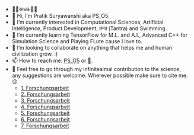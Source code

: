 - 🙏🏻साधक🙏🏻
- 👋 Hi, I’m Pratik Suryawanshi aka PS_O5. 
- 👀 I’m currently interested in Computational Sciences, Artificial Intelligence, Product Development, तन्त्र (Tantra) and Swimming.
- 🌱 I’m currently learning TensorFlow for M.L. and A.I., Advanced C++ for Simulation Science and Playing FLute cause I love to.
- 💞️ I’m looking to collaborate on anything that helps me and human civilization grow. :)
- 📫 How to reach me: [PS_O5](https://www.instagram.com/ps_o5 "PS_O5") or [📧](mailto:patsuryawanshi@gmail.com?subject=[GitHub]).
- 📝 Feel free to go through my infinitesimal contribution to the science, any suggestions are welcome. Wherever possible make sure to cite me. 😉
     - [1. Forschungsarbeit](https://www.iosrjournals.org/iosr-jce/papers/Conf.16051/Volume-1/18.%2072-78.pdf)
     - [2. Forschungsarbeit](https://drive.google.com/file/d/1Ka1tO5kT5iw-52YmExWpkdXLIVzewoFk/view)
     - [3. Forschungsarbeit](https://drive.google.com/file/d/1KW_Y_RP3BwTkPc-5L_ATfUFRLK_LPVaU/view)
     - [4. Forschungsarbeit](https://doi.org/10.22214/ijraset.2019.4536)
     - [5. Forschungsarbeit](https://drive.google.com/file/d/1eSzVForF7UzBu_s8OITbLTiIn-yllrTk/view)
     - [6. Forschungsarbeit](https://drive.google.com/file/d/1eYO0qhNrBCE4jKCbwSxwlZbuJjrcQSM1/view)
     - [7. Forschungsarbeit](https://doi.org/10.1007/978-981-19-0561-2_5)
<!---
PS-O5/PS-O5 is a ✨ special ✨ repository because its `README.md` (this file) appears on your GitHub profile.
You can click the Preview link to take a look at your changes.
--->
